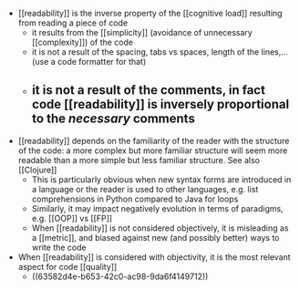 - [[readability]] is the inverse property of the [[cognitive load]] resulting from reading a piece of code
	- it results from the [[simplicity]] (avoidance of unnecessary [[complexity]]) of the code
	- it is not a result of the spacing, tabs vs spaces, length of the lines,... (use a code formatter for that)
	- it is not a result of the comments, in fact code [[readability]] is inversely proportional to the _necessary_ comments
		-
- [[readability]] depends on the familiarity of the reader with the structure of the code: a more complex but more familiar structure will seem more readable than a more simple but less familiar structure. See also [[Clojure]]
	- This is particularly obvious when new syntax forms are introduced in a language or the reader is used to other languages, e.g. list comprehensions in Python compared to Java for loops
	- Similarly, it may impact negatively evolution in terms of paradigms, e.g. [[OOP]] vs [[FP]]
	- When [[readability]] is not considered objectively, it is misleading as a [[metric]], and biased against new (and possibly better) ways to write the code
- When [[readability]] is considered with objectivity, it is the most relevant aspect for code [[quality]]
	- ((63582d4e-b653-42c0-ac98-9da6f4149712))